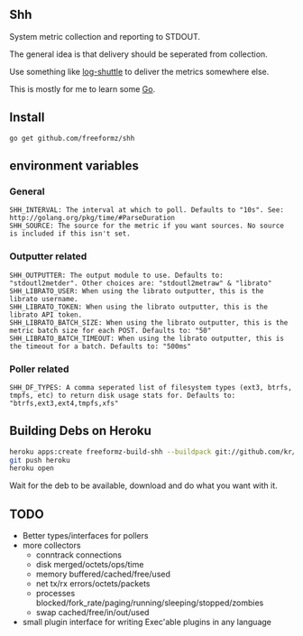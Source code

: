 Shh
----

System metric collection and reporting to STDOUT.

The general idea is that delivery should be seperated from collection.

Use something like [log-shuttle](https://github.com/ryandotsmith/log-shuttle) to deliver the metrics somewhere else.

This is mostly for me to learn some [Go](http://golang.org/).

## Install

    go get github.com/freeformz/shh

## environment variables

### General

    SHH_INTERVAL: The interval at which to poll. Defaults to "10s". See: http://golang.org/pkg/time/#ParseDuration
    SHH_SOURCE: The source for the metric if you want sources. No source is included if this isn't set.

### Outputter related

    SHH_OUTPUTTER: The output module to use. Defaults to: "stdoutl2metder". Other choices are: "stdoutl2metraw" & "librato"
    SHH_LIBRATO_USER: When using the librato outputter, this is the librato username.
    SHH_LIBRATO_TOKEN: When using the librato outputter, this is the librato API token.
    SHH_LIBRATO_BATCH_SIZE: When using the librato outputter, this is the metric batch size for each POST. Defaults to: "50"
    SHH_LIBRATO_BATCH_TIMEOUT: When using the librato outputter, this is the timeout for a batch. Defaults to: "500ms"

### Poller related

    SHH_DF_TYPES: A comma seperated list of filesystem types (ext3, btrfs, tmpfs, etc) to return disk usage stats for. Defaults to: "btrfs,ext3,ext4,tmpfs,xfs"

## Building Debs on Heroku

```bash
heroku apps:create freeformz-build-shh --buildpack git://github.com/kr/heroku-buildpack-go.git
git push heroku
heroku open
```

Wait for the deb to be available, download and do what you want with it.

## TODO

* Better types/interfaces for pollers
* more collectors
    * conntrack connections
    * disk merged/octets/ops/time
    * memory buffered/cached/free/used
    * net tx/rx errors/octets/packets
    * processes blocked/fork_rate/paging/running/sleeping/stopped/zombies
    * swap cached/free/in/out/used
* small plugin interface for writing Exec'able plugins in any language
